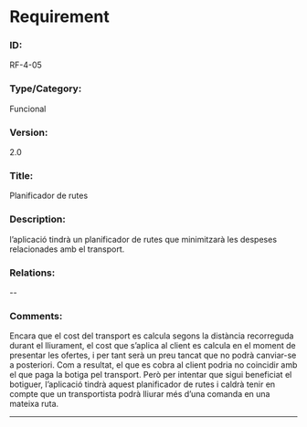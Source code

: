 # Requirement

### ID:
RF-4-05

### Type/Category:
Funcional

### Version:
2.0

### Title:
Planificador de rutes

### Description:
l’aplicació tindrà un planificador de rutes que minimitzarà les despeses relacionades amb el transport.

### Relations:
--

### Comments:
Encara que el cost del transport es calcula segons la distància recorreguda durant el lliurament, el cost que s’aplica al client es calcula en el moment de presentar les ofertes, i per tant serà un preu tancat que no podrà canviar-se a posteriori. Com a resultat, el que es cobra al client podria no coincidir amb el que paga la botiga pel transport. Però per intentar que sigui beneficiat el botiguer, l’aplicació tindrà aquest planificador de rutes i caldrà tenir en compte que un transportista podrà lliurar més d’una comanda en una mateixa ruta.

---